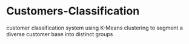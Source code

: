 # Customers-Classification
 customer classification system using K-Means clustering to segment a diverse customer base into distinct groups
